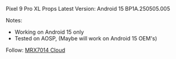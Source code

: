 Pixel 9 Pro XL Props
Latest Version: Android 15 BP1A.250505.005

Notes:

- Working on Android 15 only
- Tested on AOSP, (Maybe will work on Android 15 OEM's)

Follow: [MRX7014 Cloud](https://t.me/mrx7014cloud)